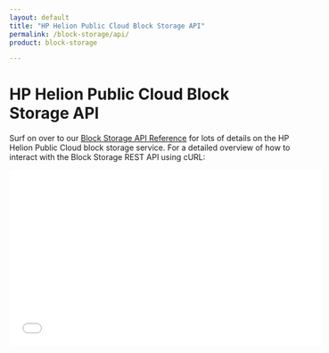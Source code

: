 ```yaml
---
layout: default
title: "HP Helion Public Cloud Block Storage API"
permalink: /block-storage/api/
product: block-storage

---
```

# HP Helion Public Cloud Block Storage API

<!--Because Block Storage is so closely associated with Compute, the HP Helion Public Cloud Block Storage API is documented inside the HP Helion Public Cloud Compute API documentation-->

Surf on over to our [Block Storage API Reference](/api/block-storage) for lots of details on the HP Helion Public Cloud block storage service. For a detailed overview of how to interact with the Block Storage REST API using cURL:

<iframe width="560" height="315" src="//www.youtube.com/embed/xxYVIHHZ9I4?list=PL8SRnLljMoSMk2veMd-qtZYj20nREEuzC" frameborder="0" allowfullscreen></iframe>
